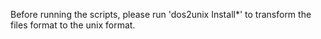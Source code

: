 Before running the scripts, please run 'dos2unix Install*' to transform the files format to the unix format.
